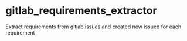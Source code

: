 # gitlab_requirements_extractor

Extract requirements from gitlab issues and created new issued for each requirement
